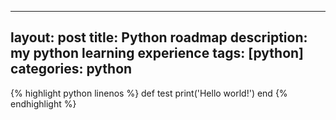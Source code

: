 
---
layout: post
title: Python roadmap
description: my python learning experience
tags: [python]
categories: python
---


{% highlight python linenos %}
def test
  print('Hello world!')
end
{% endhighlight %}
